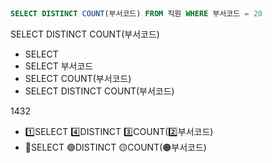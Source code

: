 
##
```sql
SELECT DISTINCT COUNT(부서코드) FROM 직원 WHERE 부서코드 = 20
```

SELECT DISTINCT COUNT(부서코드)
- SELECT 
- SELECT 부서코드
- SELECT COUNT(부서코드)
- SELECT DISTINCT COUNT(부서코드)

1432
- 1️⃣SELECT 4️⃣DISTINCT 3️⃣COUNT(2️⃣부서코드)
- 🔴SELECT 🟢DISTINCT 🟡COUNT(🟠부서코드)
